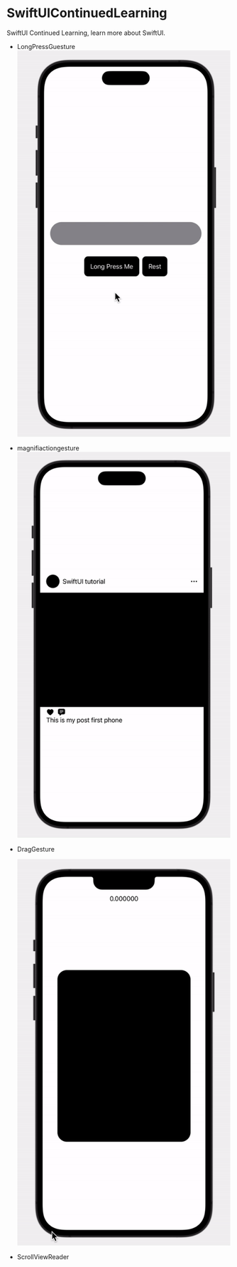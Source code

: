 # SwiftUIContinuedLearning
SwiftUI Continued Learning, learn more about SwiftUI.



* LongPressGuesture
  ![](images/longpressgesture.gif)

  

* magnifiactiongesture
  ![magnifiactiongesture](images/magnifiactiongesture.gif)

* DragGesture

  ![draggesture](images/draggesture.gif)
  
* ScrollViewReader
